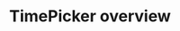 ---
sidebar_label: Overview
title: TimePicker overview
description: dhtmlxTimePicker is a JavaScript component for quick and handy time selection either in 12-hour or 24-hour clock format.
---